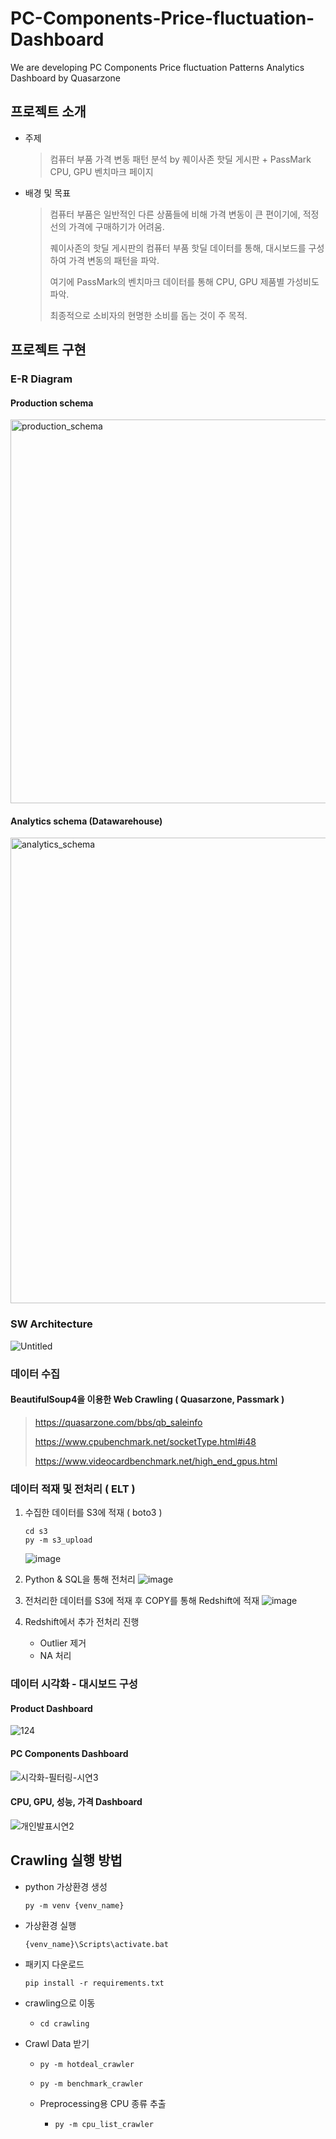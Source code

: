 # PC-Components-Price-fluctuation-Dashboard
We are developing PC Components Price fluctuation Patterns Analytics Dashboard by Quasarzone

## 프로젝트 소개

- 주제
  > 컴퓨터 부품 가격 변동 패턴 분석 by 퀘이사존 핫딜 게시판 + PassMark CPU, GPU 벤치마크 페이지
  
- 배경 및 목표
  > 컴퓨터 부품은 일반적인 다른 상품들에 비해 가격 변동이 큰 편이기에,
  > 적정선의 가격에 구매하기가 어려움.
  >
  > 퀘이사존의 핫딜 게시판의 컴퓨터 부품 핫딜 데이터를 통해, 
  > 대시보드를 구성하여 가격 변동의 패턴을 파악.
  > 
  > 여기에 PassMark의 벤치마크 데이터를 통해 CPU, GPU 제품별 가성비도 파악.
  >
  > 최종적으로 소비자의 현명한 소비를 돕는 것이 주 목적.

## 프로젝트 구현

### E-R Diagram
#### Production schema
<img width="614" alt="production_schema" src="https://github.com/lv1turtle/PC-Components-Price-fluctuation-Dashboard/assets/39334789/200ea58c-da2f-42e1-bfa1-7bef8764008a">

#### Analytics schema (Datawarehouse)
<img width="745" alt="analytics_schema" src="https://github.com/lv1turtle/PC-Components-Price-fluctuation-Dashboard/assets/39334789/17459046-601b-4b3d-b5c3-02a1dc4f2ae9">

### SW Architecture
![Untitled](https://github.com/lv1turtle/PC-Components-Price-fluctuation-Dashboard/assets/32154881/52f63acc-f70d-4c37-bb73-6eb6f93afdc1)

### 데이터 수집

#### BeautifulSoup4을 이용한 Web Crawling ( Quasarzone, Passmark )
>https://quasarzone.com/bbs/qb_saleinfo
>
>https://www.cpubenchmark.net/socketType.html#i48
>
>https://www.videocardbenchmark.net/high_end_gpus.html

### 데이터 적재 및 전처리 ( ELT )

1. 수집한 데이터를 S3에 적재 ( boto3 )
      ```shell
      cd s3
      py -m s3_upload
      ```
      ![image](https://github.com/lv1turtle/PC-Components-Price-fluctuation-Dashboard/assets/32154881/1d69b99d-6494-4cf3-8e0f-bcf24534833b)

2. Python & SQL을 통해 전처리
![image](https://github.com/lv1turtle/PC-Components-Price-fluctuation-Dashboard/assets/32154881/af13fee4-33d7-4edd-a4dd-04cb883aecee)

3. 전처리한 데이터를 S3에 적재 후 COPY를 통해 Redshift에 적재
![image](https://github.com/lv1turtle/PC-Components-Price-fluctuation-Dashboard/assets/32154881/4aa665d7-65da-4348-a60c-8c11c566628d)

4. Redshift에서 추가 전처리 진행
     - Outlier 제거
     - NA 처리

### 데이터 시각화 - 대시보드 구성

#### Product Dashboard
![124](https://github.com/lv1turtle/PC-Components-Price-fluctuation-Dashboard/assets/32154881/3742feac-860b-4382-acfe-e21b2b45ecc4)

#### PC Components Dashboard
![시각화-필터링-시연3](https://github.com/lv1turtle/PC-Components-Price-fluctuation-Dashboard/assets/32154881/94ef2a8c-d0a2-4c01-a147-e295212f88bc)

#### CPU, GPU, 성능, 가격 Dashboard
![개인발표시연2](https://github.com/lv1turtle/PC-Components-Price-fluctuation-Dashboard/assets/39334789/652933ed-a6b5-415a-b351-e3fd3717ef7c)

## Crawling 실행 방법

- python 가상환경 생성
    ```
    py -m venv {venv_name}
    ```

- 가상환경 실행
    ```
    {venv_name}\Scripts\activate.bat
    ```

- 패키지 다운로드
    ```
    pip install -r requirements.txt
    ```

- crawling으로 이동
  - `cd crawling`

- Crawl Data 받기
  - `py -m hotdeal_crawler`
  - `py -m benchmark_crawler`

  - Preprocessing용 CPU 종류 추출
    - `py -m cpu_list_crawler`

